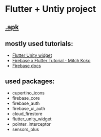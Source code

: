 # Flutter + Untiy project

## [.apk](https://drive.google.com/file/d/1dvAC40JtWkphT-DzQG51aVdA26QCKS38/view?usp=sharing)

## mostly used tutorials:

- [Flutter Unity widget](https://github.com/juicycleff/flutter-unity-view-widget)
- [Firebase x Flutter Tutorial - Mitch Koko](https://youtube.com/playlist?list=PLlvRDpXh1Se4wZWOWs8yapI8AS_fwDHzf&si=vu5WAwTmGlCtSNYJ)
- [Firebase docs](https://firebase.google.com)

## used packages:

- cupertino_icons
- firebase_core
- firebase_auth
- firebase_ui_auth
- cloud_firestore
- flutter_unity_widget
- pointer_interceptor
- sensors_plus
